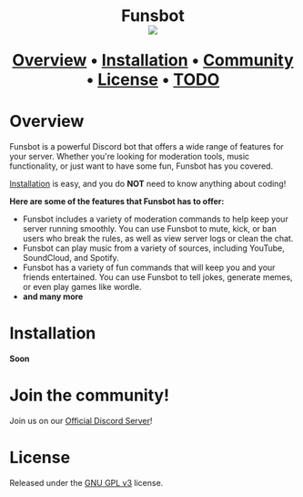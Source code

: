 <h1 align="center">
  Funsbot <br>
  <img src="https://i.postimg.cc/NMzRy1LY/Funsbot.png"   
</h1>

<p align="center">
  <a href="#overview">Overview</a>
  •
  <a href="#installation">Installation</a>
  •
  <a href="#join-the-community">Community</a>
  •
  <a href="#license">License</a>
  •
  <a href="#todo">TODO</a>
</p>

# Overview

Funsbot is a powerful Discord bot that offers a wide range of features for your server. Whether you're looking for moderation tools, music functionality, or just want to have some fun, Funsbot has you covered.

[Installation](#installation) is easy, and you do **NOT** need to know anything about coding!

**Here are some of the features that Funsbot has to offer:**

- Funsbot includes a variety of moderation commands to help keep your server running smoothly. You can use Funsbot to mute, kick, or ban users who break the rules, as well as view server logs or clean the chat.
- Funsbot can play music from a variety of sources, including YouTube, SoundCloud, and Spotify.
- Funsbot has a variety of fun commands that will keep you and your friends entertained. You can use Funsbot to tell jokes, generate memes, or even play games like wordle.
- **and many more**

# Installation

**Soon**

# Join the community!

Join us on our [Official Discord Server](https://discord.gg/37Z3gS3jj5)!

# License

Released under the [GNU GPL v3](https://www.gnu.org/licenses/gpl-3.0.en.html) license.
